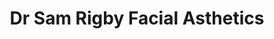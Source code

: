 ---
title: "Dr Sam Rigby Facial Asthetics"
url: /cockermouth/dr-sam-rigby-facial-asthetics/
shop: Kosmetik
---